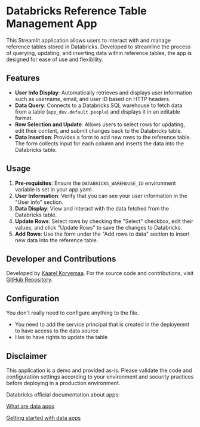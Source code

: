 # Databricks Reference Table Management App

This Streamlit application allows users to interact with and manage reference tables stored in Databricks. Developed to streamline the process of querying, updating, and inserting data within reference tables, the app is designed for ease of use and flexibility.

## Features

- **User Info Display**: Automatically retrieves and displays user information such as username, email, and user ID based on HTTP headers.
- **Data Query**: Connects to a Databricks SQL warehouse to fetch data from a table (`app_dev.default.people`) and displays it in an editable format.
- **Row Selection and Update**: Allows users to select rows for updating, edit their content, and submit changes back to the Databricks table.
- **Data Insertion**: Provides a form to add new rows to the reference table. The form collects input for each column and inserts the data into the Databricks table.

## Usage

1. **Pre-requisites**: Ensure the `DATABRICKS_WAREHOUSE_ID` environment variable is set in your app.yaml.
2. **User Information**: Verify that you can see your user information in the "User info" section.
3. **Data Display**: View and interact with the data fetched from the Databricks table.
4. **Update Rows**: Select rows by checking the "Select" checkbox, edit their values, and click "Update Rows" to save the changes to Databricks.
5. **Add Rows**: Use the form under the "Add rows to data" section to insert new data into the reference table.

## Developer and Contributions

Developed by [Kaarel Korvemaa](https://www.linkedin.com/in/korvemaa/). For the source code and contributions, visit [GitHub Repository](https://github.com/kkaarel/databricks-apps-cicd-streamlit).

## Configuration

You don't really need to configure anything to the file. 

- You need to add the service principal that is created in the deployemnt to have access to the data source
- Has to have rights to update the table 



## Disclaimer

This application is a demo and provided as-is. Please validate the code and configuration settings according to your environment and security practices before deploying in a production environment.


Databricks official documentation about apps: 

[What are data apps](https://docs.databricks.com/en/dev-tools/databricks-apps/index.html)

[Getting started with data apps](https://docs.databricks.com/en/dev-tools/databricks-apps/get-started.html)